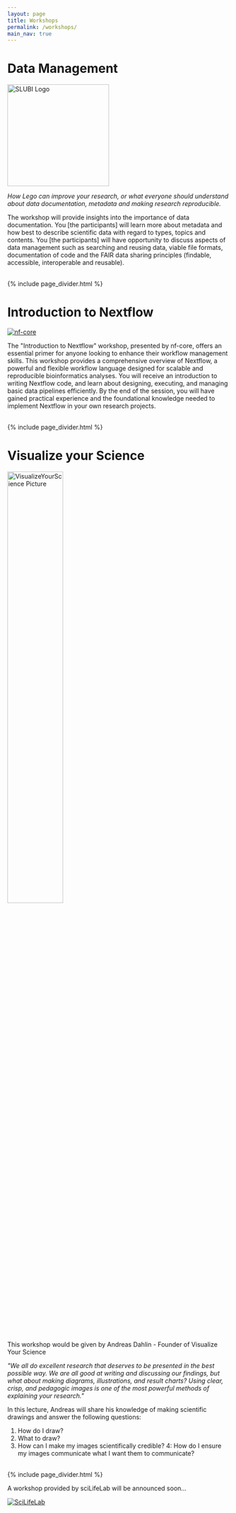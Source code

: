 ```yaml
---
layout: page
title: Workshops
permalink: /workshops/
main_nav: true
---
```


# Data Management

<a href="https://www.slubi.se/">
    <img src="{{ site.baseurl }}/assets/sponsors/SLUBI.png" alt="SLUBI Logo" style="width:230px; height:auto;">
</a>

<p style="font-style: italic;">How Lego can improve your research, or what everyone should understand about data documentation, metadata and making research reproducible.
</p>

<p>The workshop will provide insights into the importance of data documentation. You [the participants] will learn more about metadata and how best to describe scientific data with regard to types, topics and contents.
You [the participants] will have opportunity to discuss aspects of data management such as searching and reusing data, viable file formats, documentation of code and the FAIR data sharing principles (findable, accessible, interoperable and reusable).
</p>

<br>
 {% include page_divider.html %}
<br>


# Introduction to Nextflow
<a href="https://nf-co.re/">
<img src="{{ site.baseurl }}/assets/sponsors/nf-core.png" alt="nf-core">
</a>

<p>The "Introduction to Nextflow" workshop, presented by nf-core, offers an essential primer for anyone looking to enhance their workflow management skills. This workshop provides a comprehensive overview of Nextflow, a powerful and flexible workflow language designed for scalable and reproducible bioinformatics analyses. You will receive an introduction to writing Nextflow code, and learn about designing, executing, and managing basic data pipelines efficiently. By the end of the session, you will have gained practical experience and the foundational knowledge needed to implement Nextflow in your own research projects.
</p>

<br>
 {% include page_divider.html %}
<br>

# Visualize your Science
<a href="https://www.visualizeyourscience.com/">
    <img src="{{ site.baseurl }}/assets/sponsors/visualize_your_science.png" style="width: 50%;" 
    alt="VisualizeYourScience Picture">
</a>

<p>
This workshop would be given by Andreas Dahlin - Founder of Visualize Your Science
</p>

<p style="font-style: italic;">"We all do excellent research that deserves to be presented in the best possible way. We are all good at writing and discussing our findings, but what about making diagrams, illustrations, and result charts? Using clear, crisp, and pedagogic images is one of the most powerful methods of explaining your research."
</p>
 
<p>
In this lecture, Andreas will share his knowledge of making scientific drawings and answer the following questions:
 
1. How do I draw?
2. What to draw?
3. How can I make my images scientifically credible?
4: How do I ensure my images communicate what I want them to communicate?
</p>

<br>
 {% include page_divider.html %}
<br>

A workshop provided by sciLifeLab will be announced soon...

<a href="https://www.scilifelab.se/">
  <img src="{{ site.baseurl }}/assets/sponsors/SciLifeLab_Logotype_Green_POS.png" alt="SciLifeLab">
</a>